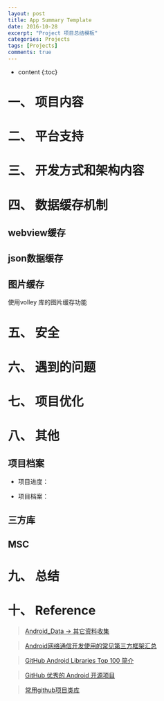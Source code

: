 ```yaml
---
layout: post
title: App Summary Template
date: 2016-10-28
excerpt: "Project 项目总结模板"
categories: Projects
tags: [Projects]
comments: true
---
```


* content
{:toc}


# 一、 项目内容

# 二、 平台支持

# 三、 开发方式和架构内容

# 四、 数据缓存机制

## webview缓存

## json数据缓存

## 图片缓存

使用volley 库的图片缓存功能

# 五、 安全

# 六、 遇到的问题

# 七、 项目优化

# 八、 其他

## 项目档案

- 项目进度：

- 项目档案：

## 三方库

## MSC

# 九、 总结

# 十、 Reference


> [Android_Data -> 其它资料收集](https://github.com/Freelander/Android_Data)

> [Android网络通信开发使用的常见第三方框架汇总](http://blog.csdn.net/liuhaomatou/article/details/44857005)

> [GitHub Android Libraries Top 100 简介]( https://github.com/Freelander/Android_Data/blob/master/Android-Librarys-Top-100.md?hmsr=toutiao.io&amp;utm_medium=toutiao.io&amp;utm_source=toutiao.io)

> [GitHub 优秀的 Android 开源项目](http://blog.csdn.net/shulianghan/article/details/18046021)

> [常用github项目类库](http://www.csdn123.com/html/topnews201408/14/2714.htm)
